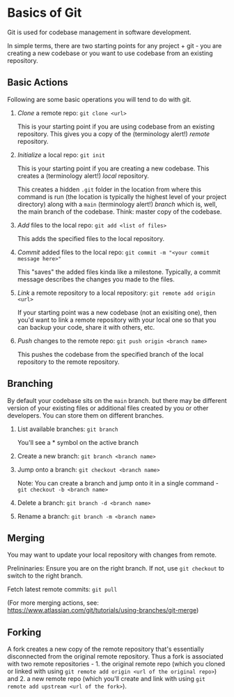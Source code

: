 # Basics of Git

Git is used for codebase management in software development.

In simple terms, there are two starting points for any project + git - you are creating a new codebase or you want to use codebase from an existing repository.

## Basic Actions
Following are some basic operations you will tend to do with git.

1. *Clone* a remote repo: `git clone <url>`
    
    This is your starting point if you are using codebase from an existing repository. This gives you a copy of the (terminology alert!) *remote* repository. 

2. *Initialize* a local repo: `git init`

    This is your starting point if you are creating a new codebase. This creates a (terminology alert!) *local* repository.
    
    This creates a hidden `.git` folder in the location from where this command is run (the location is typically the highest level of your project directory) along with a `main` (terminology alert!) *branch* which is, well, the main branch of the codebase. Think: master copy of the codebase.

3. *Add* files to the local repo: `git add <list of files>` 

    This adds the specified files to the local repository.

4. *Commit* added files to the local repo: `git commit -m "<your commit message here>"`

    This "saves" the added files kinda like a milestone. Typically, a commit message describes the changes you made to the files.

5. *Link* a remote repository to a local repository: `git remote add origin <url>`

    If your starting point was a new codebase (not an exisiting one), then you'd want to link a remote repository with your local one so that you can backup your code, share it with others, etc. 

6. *Push* changes to the remote repo: `git push origin <branch name>`

    This pushes the codebase from the specified branch of the local repository to the remote repository. 

## Branching

By default your codebase sits on the `main` branch. but there may be different version of your existing files or additional files created by you or other developers. You can store them on different branches. 

1. List available branches: `git branch`

    You'll see a * symbol on the active branch

2. Create a new branch: `git branch <branch name>`

3. Jump onto a branch: `git checkout <branch name>`

    Note: You can create a branch and jump onto it in a single command - `git checkout -b <branch name>`

3. Delete a branch: `git branch -d <branch name>`

4. Rename a branch: `git branch -m <branch name>`

  
## Merging

You may want to update your local repository with changes from remote. 

Prelininaries: Ensure you are on the right branch. If not, use `git checkout` to switch to the right branch. 

Fetch latest remote commits: `git pull`

(For more merging actions, see: https://www.atlassian.com/git/tutorials/using-branches/git-merge)

## Forking

A fork creates a new copy of the remote repository that's essentially disconnected from the original remote repository. Thus a fork is associated with two remote repositories - 1. the original remote repo (which you cloned or linked with using `git remote add origin <url of the original repo>`) and 2. a new remote repo (which you'll create and link with using `git remote add upstream <url of the fork>`).

